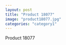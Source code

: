 ```yaml
---
layout: post
title: "Product 18077"
image: "product18077.jpg"
categories: "category1"
---
```

Product 18077
